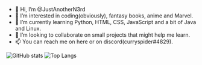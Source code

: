 - 👋 Hi, I’m @JustAnotherN3rd
- 👀 I’m interested in coding(obviously), fantasy books, anime and Marvel.
- 🌱 I’m currently learning Python, HTML, CSS, JavaScript and a bit of Java and Linux.
- 💞️ I’m looking to collaborate on small projects that might help me learn.
- 📫 You can reach me on here or on discord(curryspider#4829).

<!---
JustAnotherN3rd/JustAnotherN3rd is a ✨ special ✨ repository because its `README.md` (this file) appears on your GitHub profile.
You can click the Preview link to take a look at your changes.
--->

![GitHub stats](https://github-readme-stats.vercel.app/api?username=JustAnotherN3rd&theme=midnight-purple&show_icons=true) ![Top Langs](https://github-readme-stats.vercel.app/api/top-langs/?username=JustAnotherN3rd&theme=midnight-purple&show_icons=true&layout=compact&card_width=445)
